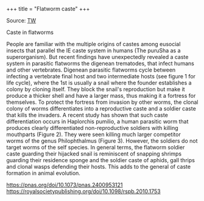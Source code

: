+++
title = "Flatworm caste"
+++

Source: [TW](https://x.com/blog_supplement/status/1816301035352383607)

Caste in flatworms  

People are familiar with the multiple origins of castes among eusocial insects that parallel the IE caste system in humans (The puruSha as a superorganism). But recent findings have unexpectedly revealed a caste system in parasitic flatworms the digenean trematodes, that infect humans and other vertebrates. Digenean parasitic flatworms cycle between infecting a vertebrate final host and two intermediate hosts (see figure 1 for life cycle), where the 1st is usually a snail where the founder establishes a colony by cloning itself. They block the snail's reproduction but make it produce a thicker shell and have a larger mass, thus making it a fortress for themselves. To protect the fortress from invasion by other worms, the clonal colony of worms differentiates into a reproductive caste and a soldier caste that kills the invaders. A recent study has shown that such caste differentiation occurs in Haplorchis pumilio, a human parasitic worm that produces clearly differentiated non-reproductive soldiers with killing mouthparts (Figure 2). They were seen killing much larger competitor worms of the genus Philophthalmus (Figure 3). However, the soldiers do not target worms of the self species. In general terms, the flatworm soldier caste guarding their hijacked snail is reminiscent of snapping shrimps guarding their residence sponge and the soldier caste of aphids, gall thrips and clonal wasps defending their hosts. This adds to the general of caste formation in animal evolution.


https://pnas.org/doi/10.1073/pnas.2400953121  
https://royalsocietypublishing.org/doi/10.1098/rspb.2010.1753
